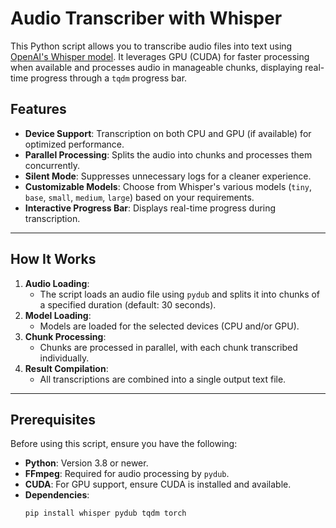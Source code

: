 # Audio Transcriber with Whisper

This Python script allows you to transcribe audio files into text using [OpenAI's Whisper model](https://github.com/openai/whisper). It leverages GPU (CUDA) for faster processing when available and processes audio in manageable chunks, displaying real-time progress through a `tqdm` progress bar.

## Features

- **Device Support**: Transcription on both CPU and GPU (if available) for optimized performance.
- **Parallel Processing**: Splits the audio into chunks and processes them concurrently.
- **Silent Mode**: Suppresses unnecessary logs for a cleaner experience.
- **Customizable Models**: Choose from Whisper's various models (`tiny`, `base`, `small`, `medium`, `large`) based on your requirements.
- **Interactive Progress Bar**: Displays real-time progress during transcription.

---

## How It Works

1. **Audio Loading**:
   - The script loads an audio file using `pydub` and splits it into chunks of a specified duration (default: 30 seconds).
2. **Model Loading**:
   - Models are loaded for the selected devices (CPU and/or GPU).
3. **Chunk Processing**:
   - Chunks are processed in parallel, with each chunk transcribed individually.
4. **Result Compilation**:
   - All transcriptions are combined into a single output text file.

---

## Prerequisites

Before using this script, ensure you have the following:

- **Python**: Version 3.8 or newer.
- **FFmpeg**: Required for audio processing by `pydub`.
- **CUDA**: For GPU support, ensure CUDA is installed and available.
- **Dependencies**:
  ```bash
  pip install whisper pydub tqdm torch
